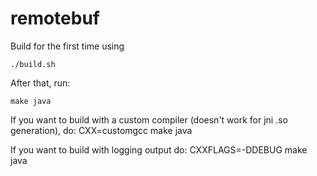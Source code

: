 # remotebuf

Build for the first time using

    ./build.sh

After that, run:

    make java

If you want to build with a custom compiler (doesn't work for jni .so generation), do:
    CXX=customgcc make java

If you want to build with logging output do:
    CXXFLAGS=-DDEBUG make java

